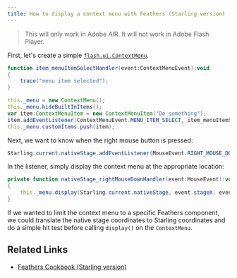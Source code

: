 ```yaml
---
title: How to display a context menu with Feathers (Starling version)
---
```


> This will only work in Adobe AIR. It will not work in Adobe Flash Player.

First, let's create a simple [`flash.ui.ContextMenu`](http://help.adobe.com/en_US/FlashPlatform/reference/actionscript/3/flash/ui/ContextMenu.html).

```actionscript
function item_menuItemSelectHandler(event:ContextMenuEvent):void
{
    trace("menu item selected");
}

this._menu = new ContextMenu();
this._menu.hideBuiltInItems();
var item:ContextMenuItem = new ContextMenuItem("Do something");
item.addEventListener(ContextMenuEvent.MENU_ITEM_SELECT, item_menuItemSelectHandler);
this._menu.customItems.push(item);
```

Next, we want to know when the right mouse button is pressed:

```actionscript
Starling.current.nativeStage.addEventListener(MouseEvent.RIGHT_MOUSE_DOWN, nativeStage_rightMouseDownHandler, false, 0, true);
```

In the listener, simply display the context menu at the appropriate location:

```actionscript
private function nativeStage_rightMouseDownHandler(event:MouseEvent):void
{
    this._menu.display(Starling.current.nativeStage, event.stageX, event.stageY);
}
```

If we wanted to limit the context menu to a specific Feathers component, we could translate the native stage coordinates to Starling coordinates and do a simple hit test before calling `display()` on the `ContextMenu`.

## Related Links

- [Feathers Cookbook (Starling version)](./index.md)
